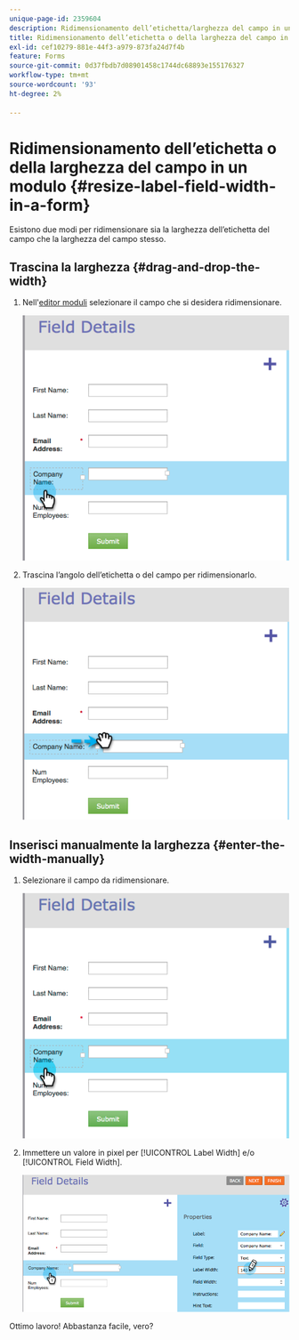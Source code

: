 ```yaml
---
unique-page-id: 2359604
description: Ridimensionamento dell’etichetta/larghezza del campo in un modulo - Documenti Marketo - Documentazione del prodotto
title: Ridimensionamento dell’etichetta o della larghezza del campo in un modulo
exl-id: cef10279-881e-44f3-a979-873fa24d7f4b
feature: Forms
source-git-commit: 0d37fbdb7d08901458c1744dc68893e155176327
workflow-type: tm+mt
source-wordcount: '93'
ht-degree: 2%

---
```


# Ridimensionamento dell’etichetta o della larghezza del campo in un modulo {#resize-label-field-width-in-a-form}

Esistono due modi per ridimensionare sia la larghezza dell’etichetta del campo che la larghezza del campo stesso.

## Trascina la larghezza {#drag-and-drop-the-width}

1. Nell&#39;[editor moduli](/help/marketo/product-docs/demand-generation/forms/form-actions/edit-a-form.md) selezionare il campo che si desidera ridimensionare.

   ![](assets/image2014-9-15-15-3a24-3a0.png)

1. Trascina l’angolo dell’etichetta o del campo per ridimensionarlo.

   ![](assets/image2014-9-15-15-3a24-3a14.png)

## Inserisci manualmente la larghezza {#enter-the-width-manually}

1. Selezionare il campo da ridimensionare.

   ![](assets/image2014-9-15-15-3a24-3a28.png)

1. Immettere un valore in pixel per [!UICONTROL Label Width] e/o [!UICONTROL Field Width].

   ![](assets/image2014-9-15-15-3a24-3a36.png)

Ottimo lavoro! Abbastanza facile, vero?
